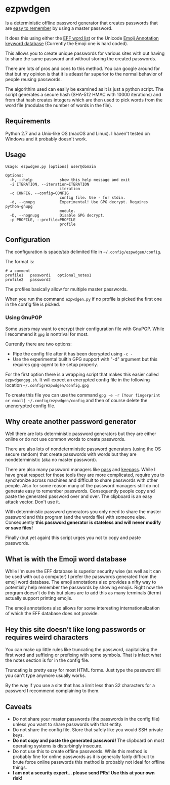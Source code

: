 # ezpwdgen

Is a deterministic offline password generator that creates passwords that are
[easy to remember](https://xkcd.com/936/) by using a master password.

It does this using either the
[EFF word list](https://www.eff.org/deeplinks/2016/07/new-wordlists-random-passphrases)
or the Unicode
[Emoji Annotation keyword database](http://unicode.org/emoji/charts/emoji-annotations.html)
(Currently the Emoji one is hard coded).

This allows you to create unique passwords for various sites with out having to
share the same password and without storing the created passwords.

There are lots of pros and cons to this method. You can google around for that
but my opinion is that it is atleast far superior to the normal behavior of
people reusing passwords.

The algorithim used can easily be examined as it is just a python script. 
The script generates a secure hash (SHA-512 HMAC with 10000 iterations) and from that hash creates integers
which are then used to pick words from the word file (modulas the number of words in the file).

## Requirements

Python 2.7 and a Unix-like OS (macOS and Linux). I haven't tested on Windows and it probably doesn't work.

## Usage

```
Usage: ezpwdgen.py [options] user@domain

Options:
  -h, --help            show this help message and exit
  -i ITERATION, --iteration=ITERATION
                        iteration
  -c CONFIG, --config=CONFIG
                        config file. Use - for stdin.
  -d, --gnupg           Experimental! Use GPG decrypt. Requires python-gnupg
                        module.
  -D, --nognupg         Disable GPG decrypt.
  -p PROFILE, --profile=PROFILE
                        profile
```

## Configuration

The configuration is space/tab delimited file in `~/.config/ezpwdgen/config`.

The format is:

```
# a comment
profile1   password1   optional_notes1
profile2   password2
```

The profiles basically allow for multiple master passwords.


When you run the command `ezpwdgen.py` if no profile is picked the first one in the config file is picked.

### Using GnuPGP

Some users may want to encrypt their configuration file with GnuPGP. 
While I recommend it `gpg` is nontrival for most.

Currently there are two options:

* Pipe the config file after it has been decrypted using `-c -`
* Use the experimental builtin GPG support with "-d" argument but this requires gpg-agent to be setup properly. 

For the first option there is a wrapping script that makes this easier called `ezpwdgengpg.sh`.
It will expect an encrypted config file in the following location `~/.config/ezpwdgen/config.gpg`

To create this file you can use the command 
`gpg -e -r [Your fingerprint or email] ~/.config/ezpwdgen/config` and then of 
course delete the unencrypted config file.


## Why create another password generator

Well there are lots deterministic password generators but they are either online
or do not use common words to create passwords.

There are also lots of nondeterministic password generators (using the OS secure
random) that create passwords with words but they are nondeterministic (aka no
master password).

There are also many password managers like
[pass](https://www.passwordstore.org/) and [keepass](http://keepass.info/).
While I have great respect for those tools they are more complicated, require
you to synchronize across machines and difficult to share passwords with other
people. Also for some reason many of the password managers still do not generate
easy to remember passwords. Consequently people copy and paste the generated
password over and over. The clipboard is an easy attack vector. Don't use it.

With deterministic password generators you only need to share the master
password and this program (and the words file) with someone else. Consequently
**this password generator is stateless and will never modify or save files!**

Finally (but yet again) this script urges you not to copy and paste passwords.

## What is with the Emoji word database

While I'm sure the EFF database is superior security wise (as well as it can be
used with out a computer) I prefer the passwords generated from the emoji word
database. The emoji annotations also provides a nifty way to potentially help
remember the passwords by showing emojis. Right now the program doesn't do this
but plans are to add this as many terminals (iterm) actually support printing
emojis.

The emoji annotations also allows for some interesting internationalization of
which the EFF database does not provide.

## Hey this site doesn't like long passwords or requires weird characters

You can make up little rules like truncating the password, capitalizing the
first word and suffixing or prefixing with some symbols. That is infact what the
notes section is for in the config file.

Truncating is pretty easy for most HTML forms. Just type the password till you
can't type anymore usually works.

By the way if you use a site that has a limit less than 32 characters for a
password I recommend complaining to them.

## Caveats

* Do not share your master passwords (the passwords in the config file) unless you want to share passwords with that entity.
* Do not share the config file. Store that safely like you would SSH private keys.
* **Do not copy and paste the generated password!** The clipboard on most operating systems is disturbingly insecure.
* Do not use this to create offline passwords. While this method is probably
  fine for online passwords as it is generally fairly difficult to brute force
  online passwords this method is probably not ideal for offline things.
* **I am not a security expert... please send PRs! Use this at your own risk!**
